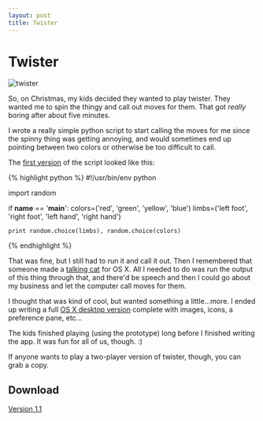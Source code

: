 ```yaml
---
layout: post
title: Twister
---
```


# Twister

<div>
	<img alt="twister" class="floatright"
		src="http://upload.wikimedia.org/wikipedia/en/thumb/0/09/1966_Twister_Cover.jpg/275px-1966_Twister_Cover.jpg"/>
</div>

So, on Christmas, my kids decided they wanted to play twister.  They wanted me
to spin the thingy and call out moves for them.  That got *really* boring after
about five minutes.

I wrote a really simple python script to start calling the moves for me since
the spinny thing was getting annoying, and would sometimes end up pointing
between two colors or otherwise be too difficult to call.

The [first version](http://gist.github.com/40015) of the script looked like
this:

{% highlight python %}
#!/usr/bin/env python

import random

if __name__ == '__main__':
    colors=('red', 'green', 'yellow', 'blue')
    limbs=('left foot', 'right foot', 'left hand', 'right hand')

    print random.choice(limbs), random.choice(colors)
{% endhighlight %}

That was fine, but I still had to run it and call it out.  Then I remembered
that someone made a [talking cat](http://www.gnufoo.org/macosx/) for OS X.  All
I needed to do was run the output of this thing through that, and there'd be
speech and then I could go about my business and let the computer call moves
for them.

I thought that was kind of cool, but wanted something a little...more.  I ended
up writing a full [OS X desktop version](http://github.com/dustin/twister)
complete with images, icons, a preference pane, etc...

The kids finished playing (using the prototype) long before I finished writing
the app.  It was fun for all of us, though.  :)

If anyone wants to play a two-player version of twister, though, you can grab
a copy.

## Download

[Version 1.1](http://public.west.spy.net/app/Twister_1.1.zip)
